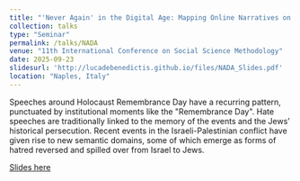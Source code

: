 ```yaml
---
title: "'Never Again' in the Digital Age: Mapping Online Narratives on Jews and Hate Speech through Network Analysis"
collection: talks
type: "Seminar"
permalink: /talks/NADA
venue: "11th International Conference on Social Science Methodology"
date: 2025-09-23
slidesurl: 'http://lucadebenedictis.github.io/files/NADA_Slides.pdf'
location: "Naples, Italy"
---
```


Speeches around Holocaust Remembrance Day have a recurring pattern, punctuated by institutional moments like the "Remembrance Day".
Hate speeches are traditionally linked to the memory of the events and the Jews’ historical persecution. Recent events in the Israeli-Palestinian conflict have given rise to new semantic
domains, some of which emerge as forms of hatred reversed and spilled over from Israel to Jews.

[Slides here](http://lucadebenedictis.github.io/files/NADA_Slides.pdf)

